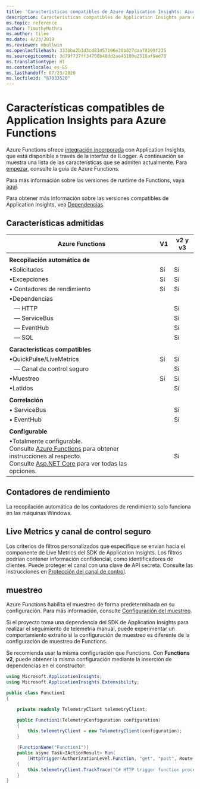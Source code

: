 ```yaml
---
title: 'Características compatibles de Azure Application Insights: Azure Functions'
description: Características compatibles de Application Insights para Azure Functions
ms.topic: reference
author: TimothyMothra
ms.author: tilee
ms.date: 4/23/2019
ms.reviewer: mbullwin
ms.openlocfilehash: 333bba2b1d3cd83457196e38b827daa78199f235
ms.sourcegitcommit: 3d79f737ff34708b48dd2ae45100e2516af9ed78
ms.translationtype: HT
ms.contentlocale: es-ES
ms.lasthandoff: 07/23/2020
ms.locfileid: "87033520"
---
```

# <a name="application-insights-for-azure-functions-supported-features"></a>Características compatibles de Application Insights para Azure Functions

Azure Functions ofrece [integración incorporada](../../azure-functions/functions-monitoring.md) con Application Insights, que está disponible a través de la interfaz de ILogger. A continuación se muestra una lista de las características que se admiten actualmente. Para [empezar](../../azure-functions/functions-monitoring.md#enable-application-insights-integration), consulte la guía de Azure Functions.

Para más información sobre las versiones de runtime de Functions, vaya [aquí](../../azure-functions/functions-versions.md).

Para obtener más información sobre las versiones compatibles de Application Insights, vea [Dependencias](https://www.nuget.org/packages/Microsoft.Azure.WebJobs.Logging.ApplicationInsights/).

## <a name="supported-features"></a>Características admitidas

| Azure Functions                       | V1                | v2 y v3   | 
|-----------------------------------    |---------------    |------------------ |
| | | | 
| **Recopilación automática de**        |                 |                   |               
| &bull;Solicitudes                     | Sí             | Sí               | 
| &bull;Excepciones                   | Sí             | Sí               | 
| &bull; Contadores de rendimiento         | Sí             | Sí               |
| &bull;Dependencias                   |                   |                   |               
| &nbsp;&nbsp;&nbsp;&mdash; HTTP      |                 | Sí               | 
| &nbsp;&nbsp;&nbsp;&mdash; ServiceBus|                 | Sí               | 
| &nbsp;&nbsp;&nbsp;&mdash; EventHub  |                 | Sí               | 
| &nbsp;&nbsp;&nbsp;&mdash; SQL       |                 | Sí               | 
| | | | 
| **Características compatibles**                |                   |                   |               
| &bull;QuickPulse/LiveMetrics       | Sí             | Sí               | 
| &nbsp;&nbsp;&nbsp;&mdash; Canal de control seguro|                 | Sí               | 
| &bull;Muestreo                     | Sí             | Sí               | 
| &bull;Latidos                   |                 | Sí               | 
| | | | 
| **Correlación**                       |                   |                   |               
| &bull; ServiceBus                     |                   | Sí               | 
| &bull; EventHub                       |                   | Sí               | 
| | | | 
| **Configurable**                      |                   |                   |           
| &bull;Totalmente configurable.<br/>Consulte [Azure Functions](https://github.com/Microsoft/ApplicationInsights-aspnetcore/issues/759#issuecomment-426687852) para obtener instrucciones al respecto.<br/>Consulte [Asp.NET Core](https://github.com/Microsoft/ApplicationInsights-aspnetcore/wiki/Custom-Configuration) para ver todas las opciones.               |                   | Sí                   | 


## <a name="performance-counters"></a>Contadores de rendimiento

La recopilación automática de los contadores de rendimiento solo funciona en las máquinas Windows.


## <a name="live-metrics--secure-control-channel"></a>Live Metrics y canal de control seguro

Los criterios de filtros personalizados que especifique se envían hacia el componente de Live Metrics del SDK de Application Insights. Los filtros podrían contener información confidencial, como identificadores de clientes. Puede proteger el canal con una clave de API secreta. Consulte las instrucciones en [Protección del canal de control](./live-stream.md#secure-the-control-channel).

## <a name="sampling"></a>muestreo

Azure Functions habilita el muestreo de forma predeterminada en su configuración. Para más información, consulte [Configuración del muestreo](../../azure-functions/functions-monitoring.md#configure-sampling).

Si el proyecto toma una dependencia del SDK de Application Insights para realizar el seguimiento de telemetría manual, puede experimentar un comportamiento extraño si la configuración de muestreo es diferente de la configuración de muestreo de Functions. 

Se recomienda usar la misma configuración que Functions. Con **Functions v2**, puede obtener la misma configuración mediante la inserción de dependencias en el constructor:

```csharp
using Microsoft.ApplicationInsights;
using Microsoft.ApplicationInsights.Extensibility;

public class Function1 
{

    private readonly TelemetryClient telemetryClient;

    public Function1(TelemetryConfiguration configuration)
    {
        this.telemetryClient = new TelemetryClient(configuration);
    }

    [FunctionName("Function1")]
    public async Task<IActionResult> Run(
        [HttpTrigger(AuthorizationLevel.Function, "get", "post", Route = null)] HttpRequest req, ILogger logger)
    {
        this.telemetryClient.TrackTrace("C# HTTP trigger function processed a request.");
    }
}
```
